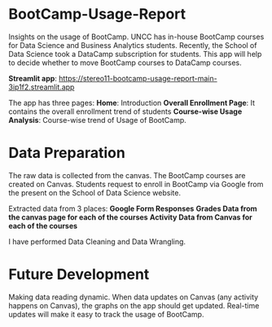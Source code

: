 # BootCamp-Usage-Report
Insights on the usage of BootCamp. UNCC has in-house BootCamp courses for Data Science and Business Analytics students. Recently, the School of Data Science took a DataCamp subscription for students. This app will help to decide whether to move BootCamp courses to DataCamp courses.

**Streamlit app**: https://stereo11-bootcamp-usage-report-main-3ip1f2.streamlit.app

The app has three pages:
**Home**: Introduction
**Overall Enrollment Page**: It contains the overall enrollment trend of students
**Course-wise Usage Analysis**: Course-wise trend of Usage of BootCamp.

# Data Preparation
The raw data is collected from the canvas. The BootCamp courses are created on Canvas. Students request to enroll in BootCamp via Google from the present on the School of Data Science website.

Extracted data from 3 places:
**Google Form Responses**
**Grades Data from the canvas page for each of the courses**
**Activity Data from Canvas for each of the courses**

I have performed Data Cleaning and Data Wrangling.

# Future Development
Making data reading dynamic. When data updates on Canvas (any activity happens on Canvas), the graphs on the app should get updated. Real-time updates will make it easy to track the usage of BootCamp.
